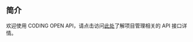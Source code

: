 ## 简介

欢迎使用 CODING OPEN API，请点击访问[此处](https://help.coding.net/openapi#700012d3f75c98e7d23da7067ca282e6)了解项目管理相关的 API 接口详情。


<!-- 如有可能，请直接将 API 文档重定向至 https://help.coding.net/openapi#700012d3f75c98e7d23da7067ca282e6 -->
